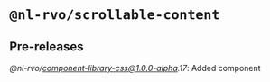 # `@nl-rvo/scrollable-content`

## Pre-releases

_@nl-rvo/component-library-css@1.0.0-alpha.17_:
Added component
